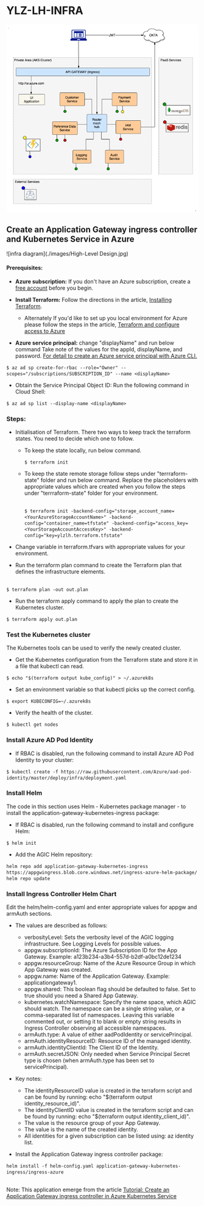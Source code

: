 # YLZ-LH-INFRA

![High-Level Design](./_images/High-Level_Design.png)

## Create an Application Gateway ingress controller and Kubernetes Service in Azure

![infra diagram](./images/High-Level Design.jpg)

#### Prerequisites:

* **Azure subscription:** If you don't have an Azure subscription, create a [free account](https://azure.microsoft.com/free/?ref=microsoft.com&utm_source=microsoft.com&utm_medium=docs&utm_campaign=visualstudio) before you begin.

* **Install Terraform:** Follow the directions in the article, [Installing Terraform](https://learn.hashicorp.com/terraform/azure/install_az).
     * Alternately If you'd like to set up you local environment for Azure please follow the steps in the article, [Terraform and configure access to Azure](https://docs.microsoft.com/en-us/azure/terraform/terraform-install-configure)

* **Azure service principal:** change "displayName" and run below command   Take note of the values for the appId, displayName, and password.
[For detail to create an Azure service principal with Azure CLI.](https://docs.microsoft.com/en-us/cli/azure/create-an-azure-service-principal-azure-cli?view=azure-cli-latest)

```
$ az ad sp create-for-rbac --role="Owner" --scopes="/subscriptions/SUBSCRIPTION_ID" --name <displayName>

```

* Obtain the Service Principal Object ID: Run the following command in Cloud Shell:

```
$ az ad sp list --display-name <displayName>

```

### Steps:

* Initialisation of Terraform. There two ways to keep track the terraform states. You need to decide which one to follow.

  * To keep the state locally, run below command.

    ```
    $ terraform init
    ```
  * To keep the state remote storage follow steps under "terrraform-state" folder and run below command. Replace the placeholders with appropriate values which are created when you follow the steps under "terrraform-state" folder  for your environment.

    ```

    $ terraform init -backend-config="storage_account_name=<YourAzureStorageAccountName>" -backend-config="container_name=tfstate" -backend-config="access_key=<YourStorageAccountAccessKey>" -backend-config="key=ylzlh.terraform.tfstate"

    ```

* Change variable in terraform.tfvars with appropriate values for your environment.

* Run the terraform plan command to create the Terraform plan that defines the infrastructure elements.

```

$ terraform plan -out out.plan

```

* Run the terraform apply command to apply the plan to create the Kubernetes cluster.

```
$ terraform apply out.plan

```
### Test the Kubernetes cluster

The Kubernetes tools can be used to verify the newly created cluster.

* Get the Kubernetes configuration from the Terraform state and store it in a file that kubectl can read.
```
$ echo "$(terraform output kube_config)" > ~/.azurek8s

```
* Set an environment variable so that kubectl picks up the correct config.

```
$ export KUBECONFIG=~/.azurek8s
```

* Verify the health of the cluster.

```
$ kubectl get nodes
```

### Install Azure AD Pod Identity

* If RBAC is disabled, run the following command to install Azure AD Pod Identity to your cluster:

```
$ kubectl create -f https://raw.githubusercontent.com/Azure/aad-pod-identity/master/deploy/infra/deployment.yaml

```


### Install Helm

The code in this section uses Helm - Kubernetes package manager - to install the application-gateway-kubernetes-ingress package:

* If RBAC is disabled, run the following command to install and configure Helm:

```
$ helm init

```

* Add the AGIC Helm repository:

```
helm repo add application-gateway-kubernetes-ingress https://appgwingress.blob.core.windows.net/ingress-azure-helm-package/
helm repo update

```

### Install Ingress Controller Helm Chart

Edit the helm/helm-config.yaml and enter appropriate values for appgw and armAuth sections.

* The values are described as follows:

  * verbosityLevel: Sets the verbosity level of the AGIC logging infrastructure. See Logging Levels for possible values.
  * appgw.subscriptionId: The Azure Subscription ID for the App Gateway. Example: a123b234-a3b4-557d-b2df-a0bc12de1234
  * appgw.resourceGroup: Name of the Azure Resource Group in which App Gateway was created.
  * appgw.name: Name of the Application Gateway. Example: applicationgateway1.
  * appgw.shared: This boolean flag should be defaulted to false. Set to true should you need a Shared App Gateway.
  * kubernetes.watchNamespace: Specify the name space, which AGIC should watch. The namespace can be a single string value, or a comma-separated list of namespaces. Leaving this variable commented out, or setting it to blank or empty string results in Ingress Controller observing all accessible namespaces.
  * armAuth.type: A value of either aadPodIdentity or servicePrincipal.
  * armAuth.identityResourceID: Resource ID of the managed identity.
  * armAuth.identityClientId: The Client ID of the Identity.
  * armAuth.secretJSON: Only needed when Service Principal Secret type is chosen (when armAuth.type has been set to servicePrincipal).

* Key notes:

  * The identityResourceID value is created in the terraform script and can be found by running: echo "$(terraform output identity_resource_id)".
  * The identityClientID value is created in the terraform script and can be found by running: echo "$(terraform output identity_client_id)".
  * The <resource-group> value is the resource group of your App Gateway.
  * The <identity-name> value is the name of the created identity.
  * All identities for a given subscription can be listed using: az identity list.


* Install the Application Gateway ingress controller package:
```
helm install -f helm-config.yaml application-gateway-kubernetes-ingress/ingress-azure


```

Note: This application emerge from the article [Tutorial: Create an Application Gateway ingress controller in Azure Kubernetes Service](https://docs.microsoft.com/en-us/azure/terraform/terraform-create-k8s-cluster-with-aks-applicationgateway-ingress)
